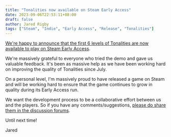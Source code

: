 ```yaml
---
title: "Tonalities now available on Steam Early Access"
date: 2023-09-06T22:53:11+08:00
draft: false
author: Jared Rigby
tags: ["Steam", "Indie", "Early Access", "Release", "Tonalities"]
---
```


[We're happy to announce that the first 6 levels of Tonalities are now available to play on Steam Early Access](https://store.steampowered.com/app/2265750?utm=gameful).

We're massively grateful to everyone who tried the demo and gave us valuable feedback. It's been as massive help as we have been working hard on improving the quality of Tonalities since July.

On a personal level, I'm massively proud to have released a game on Steam and will be working hard to ensure that the game continues to grow in quality during its Early Access run.

We want the development process to be a collaborative effort between us and the players. So if you have any comments/suggestions, [please do share them in the discussion forums](https://steamcommunity.com/app/2265750/discussions/0/3811785047380607249/).

Until next time!

Jared
